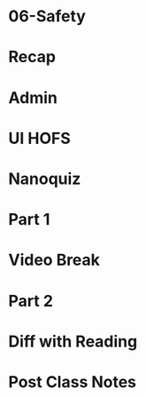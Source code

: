 # 06-Safety

# Recap


# Admin


# UI HOFS


# Nanoquiz


# Part 1


# Video Break


# Part 2


# Diff with Reading


# Post Class Notes